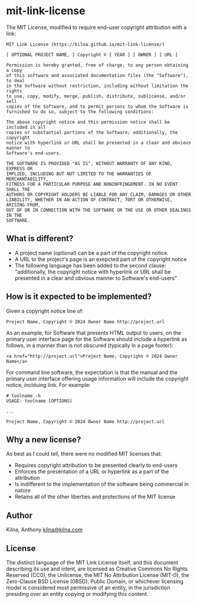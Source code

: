 # mit-link-license

The MIT License, modified to require end-user copyright attribution with a link:

```
MIT Link License (https://kilna.github.io/mit-link-license/)

[ OPTIONAL PROJECT NAME, ] Copyright © [ YEAR ] [ OWNER ] [ URL ]

Permission is hereby granted, free of charge, to any person obtaining a copy
of this software and associated documentation files (the "Software"), to deal
in the Software without restriction, including without limitation the rights
to use, copy, modify, merge, publish, distribute, sublicense, and/or sell
copies of the Software, and to permit persons to whom the Software is
furnished to do so, subject to the following conditions:

The above copyright notice and this permission notice shall be included in all
copies or substantial portions of the Software; additionally, the copyright
notice with hyperlink or URL shall be presented in a clear and obvious manner to
Software's end-users.

THE SOFTWARE IS PROVIDED "AS IS", WITHOUT WARRANTY OF ANY KIND, EXPRESS OR
IMPLIED, INCLUDING BUT NOT LIMITED TO THE WARRANTIES OF MERCHANTABILITY,
FITNESS FOR A PARTICULAR PURPOSE AND NONINFRINGEMENT. IN NO EVENT SHALL THE
AUTHORS OR COPYRIGHT HOLDERS BE LIABLE FOR ANY CLAIM, DAMAGES OR OTHER
LIABILITY, WHETHER IN AN ACTION OF CONTRACT, TORT OR OTHERWISE, ARISING FROM,
OUT OF OR IN CONNECTION WITH THE SOFTWARE OR THE USE OR OTHER DEALINGS IN THE
SOFTWARE.
```

## What is different?

* A project name (optional) can be a part of the copyright notice.
* A URL to the project's page is an exepcted part of the copyright notice
* The following language has been added to the second clause: "additionally,
  the copyright notice with hyperlink or URL shall be presented in a clear and
  obvious manner to Software's end-users"

## How is it expected to be implemented?

Given a copyright notice line of:

```
Project Name, Copyright © 2024 Owner Name http://project.url
```

As an example, for Software that presents HTML output to users, on the primary
user interface page for the Software should include a hyperlink as follows, in
a manner than is not obscured (typically in a page footer):

```
<a href="http://project.url">Project Name, Copyright © 2024 Owner Name</a>
```

For command line software, the expectation is that the manual and the primary
user interface offering usage information will include the copyright notice,
inclduing link. For example:

```
# toolname -h
USAGE: toolname [OPTIONS]

...

Project Name, Copyright © 2024 Owner Name http://project.url
```

## Why a new license?

As best as I could tell, there were no modified MIT licenses that:

* Requires copyright attribution to be presented clearly to end-users
* Enforces the presentation of a URL or hyperlink as a part of the attribution
* Is indifferent to the implementation of the software being commercial in nature
* Retains all of the other liberties and protections of the MIT license 

## Author

Kilna, Anthony <kilna@kilna.com>

## License

The distinct language of the MIT Link License itself, and this document
describing its use and intent, are licensed as Creative Commons No Rights
Reserved (CC0), the Unlicense, the MIT No Attribution License (MIT-0), the
Zero-Clause BSD License (0BSD), Public Domain, or whichever licensing
model is considered most permissive of an entity, in the jurisdiction
presiding over an entity copying or modifying this content.
